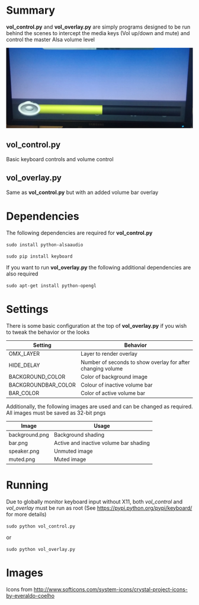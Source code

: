 # Summary
**vol_control.py** and **vol_overlay.py** are simply programs designed to be run behind the scenes to intercept the media keys (Vol up/down and mute) and control the master Alsa volume level

![Example image](https://github.com/meekys/vol_overlay/blob/master/vol_overlay.jpg)

## vol_control.py
Basic keyboard controls and volume control

## vol_overlay.py
Same as **vol_control.py** but with an added volume bar overlay

# Dependencies
The following dependencies are required for **vol_control.py**

`sudo install python-alsaaudio`

`sudo pip install keyboard`

If you want to run **vol_overlay.py** the following additional dependencies are also required

`sudo apt-get install python-opengl`

# Settings
There is some basic configuration at the top of **vol_overlay.py** if you wish to tweak the behavior or the looks

Setting             | Behavior
--                  | --
OMX_LAYER           | Layer to render overlay
HIDE_DELAY          | Number of seconds to show overlay for after changing volume
BACKGROUND_COLOR    | Color of background image
BACKGROUNDBAR_COLOR | Colour of inactive volume bar
BAR_COLOR           | Color of active volume bar

Additionally, the following images are used and can be changed as required. All images must be saved as 32-bit pngs

Image               | Usage
--                  | --
background.png      | Background shading
bar.png             | Active and inactive volume bar shading
speaker.png         | Unmuted image
muted.png           | Muted image

# Running
Due to globally monitor keyboard input without X11, both *vol_control* and *vol_overlay* must be run as root (See https://pypi.python.org/pypi/keyboard/ for more details)

`sudo python vol_control.py`

or

`sudo python vol_overlay.py`

# Images
Icons from http://www.softicons.com/system-icons/crystal-project-icons-by-everaldo-coelho